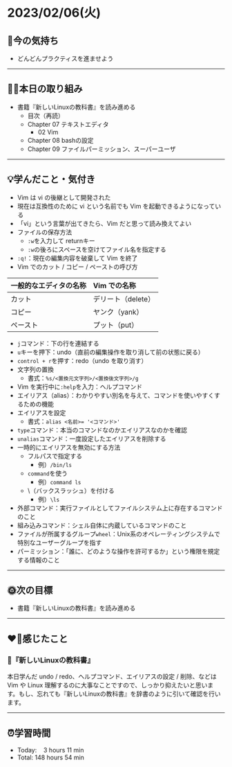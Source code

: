 # 2023/02/06(火)
## 🕺今の気持ち
- どんどんプラクティスを進ませよう

---


## ✍🏻本日の取り組み
- 書籍『新しいLinuxの教科書』を読み進める
  -  目次（再読）
  - Chapter 07 テキストエディタ
    - 02 Vim
  - Chapter 08 bashの設定
  - Chapter 09 ファイルパーミッション、スーパーユーザ

---


## 💡学んだこと・気付き
- Vim は vi の後継として開発された
- 現在は互換性のために vi という名前でも Vim を起動できるようになっている
- 「vi」という言葉が出てきたら、Vim だと思って読み換えてよい
- ファイルの保存方法
  - `:w`を入力して returnキー
  - `:w`の後ろにスペースを空けてファイル名を指定する
- `:q!`：現在の編集内容を破棄して Vim を終了
- Vim でのカット / コピー / ペーストの呼び方

| 一般的なエディタの名称 | Vim での名称 |
|:---|:---|
| カット | デリート（delete） |
| コピー | ヤンク（yank） |
| ペースト | プット（put） |

- `j`コマンド：下の行を連結する
- `u`キーを押下：undo（直前の編集操作を取り消して前の状態に戻る）
- `control + r`を押す：redo（undo を取り消す）
- 文字列の置換
  - 書式：`%s/<置換元文字列>/<置換後文字列>/g`
- Vim を実行中に`:help`を入力：ヘルプコマンド
- エイリアス（alias）：わかりやすい別名を与えて、コマンドを使いやすくするための機能
- エイリアスを設定
  - 書式：`alias <名前>= '<コマンド>'`
- `type`コマンド：本当のコマンドなのかエイリアスなのかを確認
- `unalias`コマンド：一度設定したエイリアスを削除する
- 一時的にエイリアスを無効にする方法
  - フルパスで指定する
    - 例）`/bin/ls`
  - `command`を使う
    - 例）`command ls`
  - \（バックスラッシュ）を付ける
    - 例）`\ls`
- 外部コマンド：実行ファイルとしてファイルシステム上に存在するコマンドのこと
- 組み込みコマンド：シェル自体に内蔵しているコマンドのこと
- ファイルが所属するグループ`wheel`：Unix系のオペレーティングシステムで特別なユーザーグループを指す
- パーミッション：「誰に、どのような操作を許可するか」という権限を規定する情報のこと

---


## 🌞次の目標
-  書籍『新しいLinuxの教科書』を読み進める

---


## ❤️‍🔥感じたこと
### 📖『新しいLinuxの教科書』
本日学んだ undo / redo、ヘルプコマンド、エイリアスの設定 / 削除、などは Vim や Linux 理解するのに大事なことですので、しっかり抑えたいと思います。もし、忘れても『新しいLinuxの教科書』を辞書のように引いて確認を行います。

---


## ⏰学習時間
- Today:&nbsp;&nbsp;&nbsp; 3 hours 11 min
- Total: 148 hours 54 min
